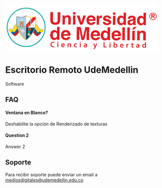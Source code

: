
[![logo](https://raw.githubusercontent.com/MediosDigitalesUdeM/Escritorio-Remoto/refs/heads/main/Images/logo.png)](https://mediosdigitales.udemedellin.edu.co)


# Escritorio Remoto UdeMedellin

Software 


## FAQ

#### Ventana en Blanco?

Deshabilite la opción de Renderizado de texturas

#### Question 2

Answer 2


## Soporte

Para recibir soporte puede enviar un email a mediosdigitales@udemedellin.edu.co

